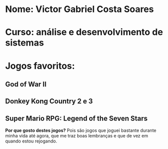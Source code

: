 # Nome: Victor Gabriel Costa Soares
# Curso: análise e desenvolvimento de sistemas
# Jogos favoritos:
## God of War II
## Donkey Kong Country 2 e 3
## Super Mario RPG: Legend of the Seven Stars

**Por que gosto destes jogos?**
Pois são jogos que joguei bastante durante minha vida até agora, que me traz boas lembranças e que de vez em quando estou rejogando.
